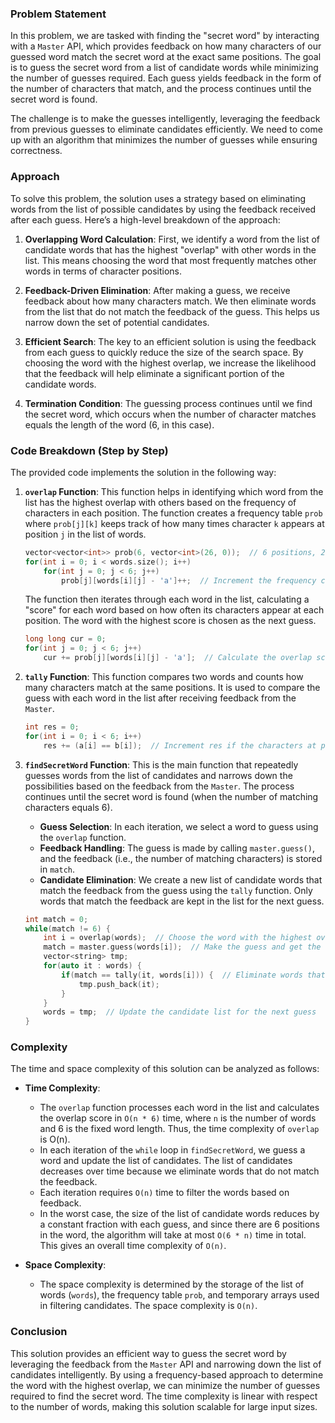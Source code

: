 ### Problem Statement

In this problem, we are tasked with finding the "secret word" by interacting with a `Master` API, which provides feedback on how many characters of our guessed word match the secret word at the exact same positions. The goal is to guess the secret word from a list of candidate words while minimizing the number of guesses required. Each guess yields feedback in the form of the number of characters that match, and the process continues until the secret word is found.

The challenge is to make the guesses intelligently, leveraging the feedback from previous guesses to eliminate candidates efficiently. We need to come up with an algorithm that minimizes the number of guesses while ensuring correctness.

### Approach

To solve this problem, the solution uses a strategy based on eliminating words from the list of possible candidates by using the feedback received after each guess. Here’s a high-level breakdown of the approach:

1. **Overlapping Word Calculation**: First, we identify a word from the list of candidate words that has the highest "overlap" with other words in the list. This means choosing the word that most frequently matches other words in terms of character positions.

2. **Feedback-Driven Elimination**: After making a guess, we receive feedback about how many characters match. We then eliminate words from the list that do not match the feedback of the guess. This helps us narrow down the set of potential candidates.

3. **Efficient Search**: The key to an efficient solution is using the feedback from each guess to quickly reduce the size of the search space. By choosing the word with the highest overlap, we increase the likelihood that the feedback will help eliminate a significant portion of the candidate words.

4. **Termination Condition**: The guessing process continues until we find the secret word, which occurs when the number of character matches equals the length of the word (6, in this case).

### Code Breakdown (Step by Step)

The provided code implements the solution in the following way:

1. **`overlap` Function**:
   This function helps in identifying which word from the list has the highest overlap with others based on the frequency of characters in each position. The function creates a frequency table `prob` where `prob[j][k]` keeps track of how many times character `k` appears at position `j` in the list of words.
   
   ```cpp
   vector<vector<int>> prob(6, vector<int>(26, 0));  // 6 positions, 26 letters
   for(int i = 0; i < words.size(); i++)
       for(int j = 0; j < 6; j++)
           prob[j][words[i][j] - 'a']++;  // Increment the frequency count for each character at each position
   ```

   The function then iterates through each word in the list, calculating a "score" for each word based on how often its characters appear at each position. The word with the highest score is chosen as the next guess.

   ```cpp
   long long cur = 0;
   for(int j = 0; j < 6; j++)
       cur += prob[j][words[i][j] - 'a'];  // Calculate the overlap score for the current word
   ```

2. **`tally` Function**:
   This function compares two words and counts how many characters match at the same positions. It is used to compare the guess with each word in the list after receiving feedback from the `Master`.

   ```cpp
   int res = 0;
   for(int i = 0; i < 6; i++)
       res += (a[i] == b[i]);  // Increment res if the characters at position i match
   ```

3. **`findSecretWord` Function**:
   This is the main function that repeatedly guesses words from the list of candidates and narrows down the possibilities based on the feedback from the `Master`. The process continues until the secret word is found (when the number of matching characters equals 6).

   - **Guess Selection**: In each iteration, we select a word to guess using the `overlap` function.
   - **Feedback Handling**: The guess is made by calling `master.guess()`, and the feedback (i.e., the number of matching characters) is stored in `match`.
   - **Candidate Elimination**: We create a new list of candidate words that match the feedback from the guess using the `tally` function. Only words that match the feedback are kept in the list for the next guess.

   ```cpp
   int match = 0;
   while(match != 6) {
       int i = overlap(words);  // Choose the word with the highest overlap
       match = master.guess(words[i]);  // Make the guess and get the feedback
       vector<string> tmp;
       for(auto it : words) {
           if(match == tally(it, words[i])) {  // Eliminate words that do not match the feedback
               tmp.push_back(it);
           }
       }
       words = tmp;  // Update the candidate list for the next guess
   }
   ```

### Complexity

The time and space complexity of this solution can be analyzed as follows:

- **Time Complexity**:
   - The `overlap` function processes each word in the list and calculates the overlap score in `O(n * 6)` time, where `n` is the number of words and 6 is the fixed word length. Thus, the time complexity of `overlap` is O(n).
   - In each iteration of the `while` loop in `findSecretWord`, we guess a word and update the list of candidates. The list of candidates decreases over time because we eliminate words that do not match the feedback.
   - Each iteration requires `O(n)` time to filter the words based on feedback.
   - In the worst case, the size of the list of candidate words reduces by a constant fraction with each guess, and since there are 6 positions in the word, the algorithm will take at most `O(6 * n)` time in total. This gives an overall time complexity of `O(n)`.

- **Space Complexity**:
   - The space complexity is determined by the storage of the list of words (`words`), the frequency table `prob`, and temporary arrays used in filtering candidates. The space complexity is `O(n)`.

### Conclusion

This solution provides an efficient way to guess the secret word by leveraging the feedback from the `Master` API and narrowing down the list of candidates intelligently. By using a frequency-based approach to determine the word with the highest overlap, we can minimize the number of guesses required to find the secret word. The time complexity is linear with respect to the number of words, making this solution scalable for large input sizes.